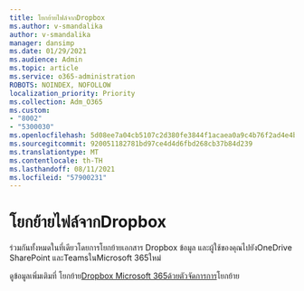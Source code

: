 ```yaml
---
title: โยกย้ายไฟล์จากDropbox
ms.author: v-smandalika
author: v-smandalika
manager: dansimp
ms.date: 01/29/2021
ms.audience: Admin
ms.topic: article
ms.service: o365-administration
ROBOTS: NOINDEX, NOFOLLOW
localization_priority: Priority
ms.collection: Adm_O365
ms.custom:
- "8002"
- "5300030"
ms.openlocfilehash: 5d08ee7a04cb5107c2d380fe3844f1acaea0a9c4b76f2ad4e4b36f469e44e9fc
ms.sourcegitcommit: 920051182781bd97ce4d4d6fbd268cb37b84d239
ms.translationtype: MT
ms.contentlocale: th-TH
ms.lasthandoff: 08/11/2021
ms.locfileid: "57900231"
---
```

# <a name="migrate-files-from-dropbox"></a>โยกย้ายไฟล์จากDropbox

ร่วมกันทั้งหมดในที่เดียวโดยการโยกย้ายเอกสาร Dropbox ข้อมูล และผู้ใช้ของคุณไปยังOneDrive SharePoint และTeamsในMicrosoft 365ใหม่

ดูข้อมูลเพิ่มเติมที่ โยกย้าย[Dropbox Microsoft 365ด้วยตัวจัดการการ](https://docs.microsoft.com/sharepointmigration/mm-dropbox-overview)โยกย้าย

